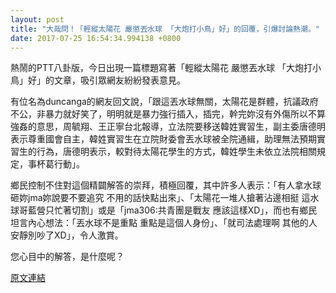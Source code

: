 ```yaml
---
layout: post
title: "大哉問！「輕縱太陽花 嚴懲丟水球 「大炮打小鳥」好」的回覆，引爆討論熱潮。"
date: 2017-07-25 16:54:34.994138 +0800
---
```


熱鬧的PTT八卦版，今日出現一篇標題寫著「輕縱太陽花 嚴懲丟水球 「大炮打小鳥」好」的文章，吸引眾網友紛紛發表意見。

有位名為duncanga的網友回文說，「跟這丟水球無關，太陽花是群體，抗議政府不公，非暴力就好笑了，明明就是暴力強行插入，插完，幹完妳沒有外傷所以不算強姦的意思，周毓翔、王正寧台北報導，立法院要移送韓姓實習生，副主委唐德明表示尊重國會自主，韓姓實習生在立院財委會丟水球被全院通緝，助理無法預期實習生的行為，唐德明表示，較對待太陽花學生的方式，韓姓學生未依立法院相關規定，事杯葛行動」。

鄉民控制不住對這個精闢解答的崇拜，積極回覆，其中許多人表示：「有人拿水球砸妳jma妳說要不要追究 不用的話快點出來」、「太陽花一堆人搶著沾邊相挺 這水球哥藍營只忙著切割」或是「jma306:共青團是戰友     應該這樣XD」，而也有鄉民坦言內心想法：「丟水球不是重點 重點是這個人身份」、「就司法處理啊 其他的人安靜別吵了XD」，令人激賞。

您心目中的解答，是什麼呢？

<a href = "https://www.ptt.cc/bbs/Gossiping/M.1500943898.A.4E6.html">原文連結</a>

